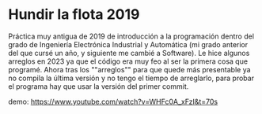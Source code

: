 # Hundir la flota 2019
Práctica muy antigua de 2019 de introducción a la programación dentro del grado de Ingeniería Electrónica Industrial y Automática (mi grado anterior del que cursé un año, y siguiente me cambié a Software). Le hice algunos arreglos en 2023 ya que el código era muy feo al ser la primera cosa que programé. Ahora tras los ""arreglos"" para que quede más presentable ya no compila la última versión y no tengo el tiempo de arreglarlo, para probar el programa hay que usar la versión del primer commit.

demo: https://www.youtube.com/watch?v=WHFc0A_xFzI&t=70s
